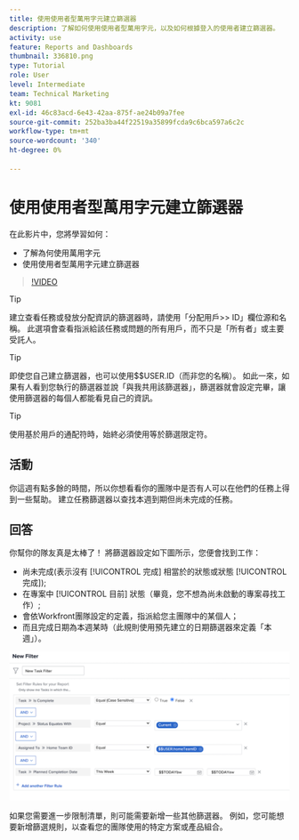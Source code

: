 ```yaml
---
title: 使用使用者型萬用字元建立篩選器
description: 了解如何使用使用者型萬用字元，以及如何根據登入的使用者建立篩選器。
activity: use
feature: Reports and Dashboards
thumbnail: 336810.png
type: Tutorial
role: User
level: Intermediate
team: Technical Marketing
kt: 9081
exl-id: 46c83acd-6e43-42aa-875f-ae24b09a7fee
source-git-commit: 252ba3ba44f22519a35899fcda9c6bca597a6c2c
workflow-type: tm+mt
source-wordcount: '340'
ht-degree: 0%

---
```


# 使用使用者型萬用字元建立篩選器

在此影片中，您將學習如何：

* 了解為何使用萬用字元
* 使用使用者型萬用字元建立篩選器

>[!VIDEO](https://video.tv.adobe.com/v/336810/?quality=12)

>[!TIP]
>
>建立查看任務或發放分配資訊的篩選器時，請使用「分配用戶>> ID」欄位源和名稱。  此選項會查看指派給該任務或問題的所有用戶，而不只是「所有者」或主要受託人。

>[!TIP]
>
>即使您自己建立篩選器，也可以使用$$USER.ID（而非您的名稱）。 如此一來，如果有人看到您執行的篩選器並說「與我共用該篩選器」，篩選器就會設定完畢，讓使用篩選器的每個人都能看見自己的資訊。

>[!TIP]
>
>使用基於用戶的通配符時，始終必須使用等於篩選限定符。

## 活動

你這週有點多餘的時間，所以你想看看你的團隊中是否有人可以在他們的任務上得到一些幫助。 建立任務篩選器以查找本週到期但尚未完成的任務。

## 回答

你幫你的隊友真是太棒了！ 將篩選器設定如下圖所示，您便會找到工作：

* 尚未完成(表示沒有 [!UICONTROL 完成] 相當於的狀態或狀態 [!UICONTROL 完成]);
* 在專案中 [!UICONTROL 目前] 狀態（畢竟，您不想為尚未啟動的專案尋找工作）;
* 會依Workfront團隊設定的定義，指派給您主團隊中的某個人；
* 而且完成日期為本週某時（此規則使用預先建立的日期篩選器來定義「本週」）。

![使用基於用戶的通配符建立任務篩選器的螢幕影像](assets/user-wildcard-exercise-answer.png)

如果您需要進一步限制清單，則可能需要新增一些其他篩選器。 例如，您可能想要新增篩選規則，以查看您的團隊使用的特定方案或產品組合。
